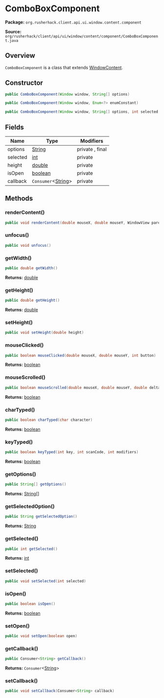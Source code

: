 # ComboBoxComponent

**Package:** `org.rusherhack.client.api.ui.window.content.component`

**Source:** `org/rusherhack/client/api/ui/window/content/component/ComboBoxComponent.java`

## Overview

`ComboBoxComponent` is a class that extends [WindowContent](/client/api/ui/window/content/WindowContent.md).

## Constructor

```java
public ComboBoxComponent(Window window, String[] options)
```

```java
public ComboBoxComponent(Window window, Enum<?> enumConstant)
```

```java
public ComboBoxComponent(Window window, String[] options, int selected, Consumer<String> callback)
```

## Fields

| Name | Type | Modifiers |
|------|------|----------|
| options | [String](https://docs.oracle.com/en/java/javase/21/docs/api/java.base/java/lang/String.html) | private , final |
| selected | [int](https://docs.oracle.com/en/java/javase/21/docs/api/java.base/java/lang/Integer.html) | private |
| height | [double](https://docs.oracle.com/en/java/javase/21/docs/api/java.base/java/lang/Double.html) | private |
| isOpen | [boolean](https://docs.oracle.com/en/java/javase/21/docs/api/java.base/java/lang/Boolean.html) | private |
| callback | `Consumer`<[String](https://docs.oracle.com/en/java/javase/21/docs/api/java.base/java/lang/String.html)> | private |


## Methods

### renderContent()

```java
public void renderContent(double mouseX, double mouseY, WindowView parent)
```

### unfocus()

```java
public void unfocus()
```

### getWidth()

```java
public double getWidth()
```

**Returns:** [double](https://docs.oracle.com/en/java/javase/21/docs/api/java.base/java/lang/Double.html)

### getHeight()

```java
public double getHeight()
```

**Returns:** [double](https://docs.oracle.com/en/java/javase/21/docs/api/java.base/java/lang/Double.html)

### setHeight()

```java
public void setHeight(double height)
```

### mouseClicked()

```java
public boolean mouseClicked(double mouseX, double mouseY, int button)
```

**Returns:** [boolean](https://docs.oracle.com/en/java/javase/21/docs/api/java.base/java/lang/Boolean.html)

### mouseScrolled()

```java
public boolean mouseScrolled(double mouseX, double mouseY, double delta)
```

**Returns:** [boolean](https://docs.oracle.com/en/java/javase/21/docs/api/java.base/java/lang/Boolean.html)

### charTyped()

```java
public boolean charTyped(char character)
```

**Returns:** [boolean](https://docs.oracle.com/en/java/javase/21/docs/api/java.base/java/lang/Boolean.html)

### keyTyped()

```java
public boolean keyTyped(int key, int scanCode, int modifiers)
```

**Returns:** [boolean](https://docs.oracle.com/en/java/javase/21/docs/api/java.base/java/lang/Boolean.html)

### getOptions()

```java
public String[] getOptions()
```

**Returns:** [String](https://docs.oracle.com/en/java/javase/21/docs/api/java.base/java/lang/String.html)[]

### getSelectedOption()

```java
public String getSelectedOption()
```

**Returns:** [String](https://docs.oracle.com/en/java/javase/21/docs/api/java.base/java/lang/String.html)

### getSelected()

```java
public int getSelected()
```

**Returns:** [int](https://docs.oracle.com/en/java/javase/21/docs/api/java.base/java/lang/Integer.html)

### setSelected()

```java
public void setSelected(int selected)
```

### isOpen()

```java
public boolean isOpen()
```

**Returns:** [boolean](https://docs.oracle.com/en/java/javase/21/docs/api/java.base/java/lang/Boolean.html)

### setOpen()

```java
public void setOpen(boolean open)
```

### getCallback()

```java
public Consumer<String> getCallback()
```

**Returns:** `Consumer`<[String](https://docs.oracle.com/en/java/javase/21/docs/api/java.base/java/lang/String.html)>

### setCallback()

```java
public void setCallback(Consumer<String> callback)
```

